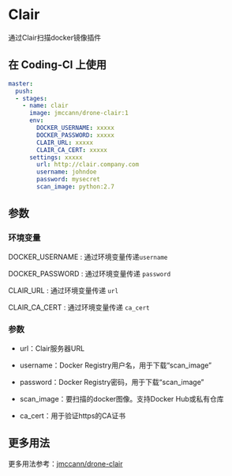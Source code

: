 # Clair

通过Clair扫描docker镜像插件

## 在 Coding-CI 上使用

```yml
master:
  push:
  - stages:
    - name: clair
      image: jmccann/drone-clair:1
      env:
        DOCKER_USERNAME: xxxxx
        DOCKER_PASSWORD: xxxxx
        CLAIR_URL: xxxxx
        CLAIR_CA_CERT: xxxxx
      settings: xxxxx
        url: http://clair.company.com
        username: johndoe
        password: mysecret
        scan_image: python:2.7
```

## 参数

### 环境变量

  DOCKER_USERNAME
  : 通过环境变量传递`username`

  DOCKER_PASSWORD
  : 通过环境变量传递 `password`

  CLAIR_URL
  : 通过环境变量传递 `url`

  CLAIR_CA_CERT
  : 通过环境变量传递 `ca_cert`

### 参数

* url：Clair服务器URL

* username：Docker Registry用户名，用于下载“scan_image”

* password：Docker Registry密码，用于下载“scan_image”

* scan_image：要扫描的docker图像。支持Docker Hub或私有仓库

* ca_cert：用于验证https的CA证书

## 更多用法

更多用法参考：[jmccann/drone-clair](https://github.com/jmccann/drone-clair)
